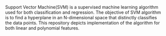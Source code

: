 Support Vector Machine(SVM) is a supervised machine learning algorithm used for both classification and regression.
The objective of SVM algorithm is to find a hyperplane in an N-dimensional space that distinctly classifies the data points.
This repository depicts implementation of the algorithm for both linear and polynomial features.
